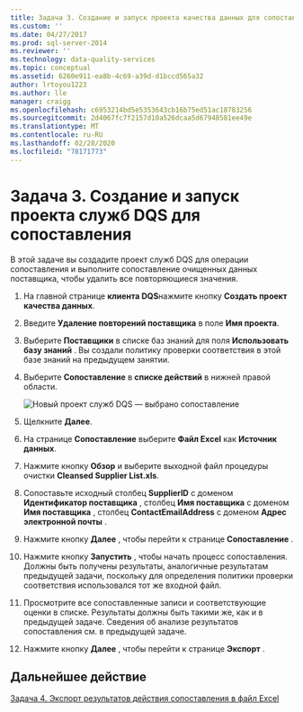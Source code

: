 ```yaml
---
title: Задача 3. Создание и запуск проекта качества данных для сопоставления | Документация Майкрософт
ms.custom: ''
ms.date: 04/27/2017
ms.prod: sql-server-2014
ms.reviewer: ''
ms.technology: data-quality-services
ms.topic: conceptual
ms.assetid: 6260e911-ea8b-4c69-a39d-d1bccd565a32
author: lrtoyou1223
ms.author: lle
manager: craigg
ms.openlocfilehash: c6953214bd5e5353643cb16b75ed51ac18783256
ms.sourcegitcommit: 2d4067fc7f2157d10a526dcaa5d67948581ee49e
ms.translationtype: MT
ms.contentlocale: ru-RU
ms.lasthandoff: 02/28/2020
ms.locfileid: "78171773"
---
```

# <a name="task-3-creating-and-running-a-data-quality-project-for-matching"></a>Задача 3. Создание и запуск проекта служб DQS для сопоставления
  В этой задаче вы создадите проект служб DQS для операции сопоставления и выполните сопоставление очищенных данных поставщика, чтобы удалить все повторяющиеся значения.

1.  На главной странице **клиента DQS**нажмите кнопку **Создать проект качества данных**.

2.  Введите **Удаление повторений поставщика** в поле **Имя проекта**.

3.  Выберите **Поставщики** в списке баз знаний для поля **Использовать базу знаний** . Вы создали политику проверки соответствия в этой базе знаний на предыдущем занятии.

4.  Выберите **Сопоставление** в **списке действий** в нижней правой области.

     ![Новый проект служб DQS — выбрано сопоставление](../../2014/tutorials/media/et-creatingandrunningadqpformatching.jpg "Новый проект служб DQS — выбрано сопоставление")

5.  Щелкните **Далее**.

6.  На странице **Сопоставление** выберите **Файл Excel** как **Источник данных**.

7.  Нажмите кнопку **Обзор** и выберите выходной файл процедуры очистки **Cleansed Supplier List.xls**.

8.  Сопоставьте исходный столбец **SupplierID** с доменом **Идентификатор поставщика** , столбец **Имя поставщика** с доменом **Имя поставщика** , столбец **ContactEmailAddress** с доменом **Адрес электронной почты** .

9. Нажмите кнопку **Далее** , чтобы перейти к странице **Сопоставление** .

10. Нажмите кнопку **Запустить** , чтобы начать процесс сопоставления. Должны быть получены результаты, аналогичные результатам предыдущей задачи, поскольку для определения политики проверки соответствия использовался тот же входной файл.

11. Просмотрите все сопоставленные записи и соответствующие оценки в списке. Результаты должны быть такими же, как и в предыдущей задаче. Сведения об анализе результатов сопоставления см. в предыдущей задаче.

12. Нажмите кнопку **Далее** , чтобы перейти к странице **Экспорт** .

## <a name="next-step"></a>Дальнейшее действие
 [Задача 4. Экспорт результатов действия сопоставления в файл Excel](../../2014/tutorials/task-4-exporting-the-results-from-matching-activity-to-an-excel-file.md)


